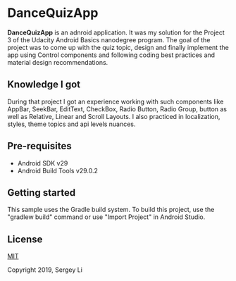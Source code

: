 # DanceQuizApp
**DanceQuizApp** is an adnroid application.
It was my solution for the Project 3 of the Udacity Android Basics nanodegree program.
The goal of the project was to come up with the quiz topic, design and finally implement the app using Control components and following coding best practices and material design recommendations.

## Knowledge I got
During that project I got an experience working with such components like AppBar, SeekBar, EditText, CheckBox, Radio Button, Radio Group, button as well as Relative, Linear and Scroll Layouts.
I also practiced in localization, styles, theme topics and api levels nuances.

## Pre-requisites
* Android SDK v29
* Android Build Tools v29.0.2

## Getting started
This sample uses the Gradle build system. To build this project, use the "gradlew build" command or use "Import Project" in Android Studio.

## License
[MIT](https://opensource.org/licenses/MIT)

Copyright 2019, Sergey Li
